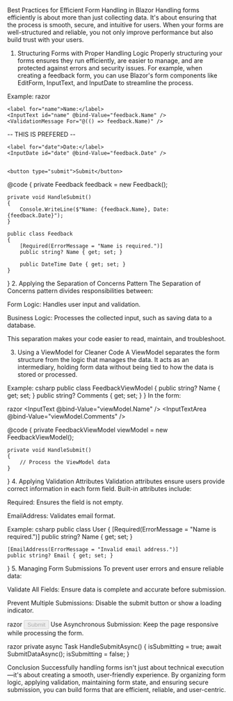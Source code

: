 Best Practices for Efficient Form Handling in Blazor
Handling forms efficiently is about more than just collecting data. It's about ensuring that the process is smooth, secure, and intuitive for users. When your forms are well-structured and reliable, you not only improve performance but also build trust with your users.

1. Structuring Forms with Proper Handling Logic
Properly structuring your forms ensures they run efficiently, are easier to manage, and are protected against errors and security issues. For example, when creating a feedback form, you can use Blazor's form components like EditForm, InputText, and InputDate to streamline the process.

Example:
razor
<EditForm Model="@feedback" OnValidSubmit="@HandleSubmit">
    <DataAnnotationsValidator />
    <ValidationSummary />

    <label for="name">Name:</label>
    <InputText id="name" @bind-Value="feedback.Name" />
    <ValidationMessage For="@(() => feedback.Name)" />
 --<ValidationMessage For="nameof(feedback.Name)" /> THIS IS PREFERED
 -- <ValidationMessage For="@feedback.Name" /> 


    <label for="date">Date:</label>
    <InputDate id="date" @bind-Value="feedback.Date" />
    

    <button type="submit">Submit</button>
</EditForm>

@code {
    private Feedback feedback = new Feedback();

    private void HandleSubmit()
    {
        Console.WriteLine($"Name: {feedback.Name}, Date: {feedback.Date}");
    }

    public class Feedback
    {
        [Required(ErrorMessage = "Name is required.")]
        public string? Name { get; set; }

        public DateTime Date { get; set; }
    }
}
2. Applying the Separation of Concerns Pattern
The Separation of Concerns pattern divides responsibilities between:

Form Logic: Handles user input and validation.

Business Logic: Processes the collected input, such as saving data to a database.

This separation makes your code easier to read, maintain, and troubleshoot.

3. Using a ViewModel for Cleaner Code
A ViewModel separates the form structure from the logic that manages the data. It acts as an intermediary, holding form data without being tied to how the data is stored or processed.

Example:
csharp
public class FeedbackViewModel
{
    public string? Name { get; set; }
    public string? Comments { get; set; }
}
In the form:

razor
<EditForm Model="@viewModel" OnValidSubmit="@HandleSubmit">
    <InputText @bind-Value="viewModel.Name" />
    <InputTextArea @bind-Value="viewModel.Comments" />
</EditForm>

@code {
    private FeedbackViewModel viewModel = new FeedbackViewModel();

    private void HandleSubmit()
    {
        // Process the ViewModel data
    }
}
4. Applying Validation Attributes
Validation attributes ensure users provide correct information in each form field. Built-in attributes include:

Required: Ensures the field is not empty.

EmailAddress: Validates email format.

Example:
csharp
public class User
{
    [Required(ErrorMessage = "Name is required.")]
    public string? Name { get; set; }

    [EmailAddress(ErrorMessage = "Invalid email address.")]
    public string? Email { get; set; }
}
5. Managing Form Submissions
To prevent user errors and ensure reliable data:

Validate All Fields: Ensure data is complete and accurate before submission.

Prevent Multiple Submissions: Disable the submit button or show a loading indicator.

razor
<button type="submit" disabled="@isSubmitting">Submit</button>
Use Asynchronous Submission: Keep the page responsive while processing the form.

razor
private async Task HandleSubmitAsync()
{
    isSubmitting = true;
    await SubmitDataAsync();
    isSubmitting = false;
}

Conclusion
Successfully handling forms isn't just about technical execution—it's about creating a smooth, user-friendly experience. By organizing form logic, applying validation, maintaining form state, and ensuring secure submission, you can build forms that are efficient, reliable, and user-centric.